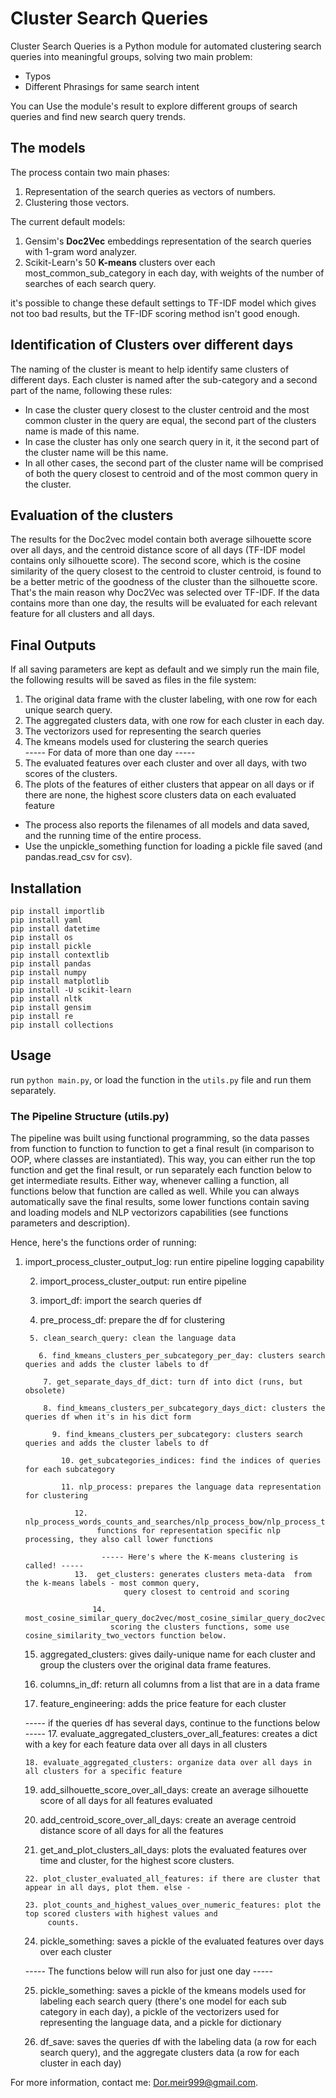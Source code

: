 # Cluster Search Queries

Cluster Search Queries is a Python module for automated clustering search queries into meaningful groups,
 solving two main problem:
* Typos
* Different Phrasings for same search intent

You can Use the module's result to explore different groups of search queries and find new search query trends.

## The models

The process contain two main phases:
1. Representation of the search queries as vectors of numbers.
2. Clustering those vectors.

The current default models:
1. Gensim's **Doc2Vec** embeddings representation of the search queries with 1-gram word analyzer.
2. Scikit-Learn's 50 **K-means** clusters over each most_common_sub_category in each day, 
   with weights of the number of searches of each search query.

it's possible to change these default settings to TF-IDF model which gives not too bad results,
but the TF-IDF scoring method isn't good enough.

## Identification of Clusters over different days

The naming of the cluster is meant to help identify same clusters of different days.
Each cluster is named after the sub-category and a second part of the name, following these rules:
* In case the cluster query closest to the cluster centroid and the most common cluster in the query are equal, the second 
part of the clusters name is made of this name.
* In case the cluster has only one search query in it, it the second part of the cluster name will be this name.
* In all other cases, the second part of the cluster name will be comprised of both the query closest to centroid
and of the most common query in the cluster.

## Evaluation of the clusters

The results for the Doc2vec model contain both average silhouette score over all days, and the centroid distance
score of all days (TF-IDF model contains only silhouette score). The second score, which is the cosine similarity of the
query closest to the centroid to cluster centroid, is found to be a better metric of the goodness of the cluster 
than the silhouette score. That's the main reason why Doc2Vec was selected over TF-IDF.
If the data contains more than one day, the results will be evaluated for each relevant feature for all clusters and
all days.  

## Final Outputs

If all saving parameters are kept as default and we simply run the main file,
the following results will be saved as files in the file system:

1. The original data frame with the cluster labeling, with one row for each unique search query.
2. The aggregated clusters data, with one row for each cluster in each day.
3. The vectorizors used for representing the search queries
4. The kmeans models used for clustering the search queries<br> 
----- For data of more than one day -----<br>
5. The evaluated features over each cluster and over all days, with two scores of the clusters.
6. The plots of the features of either clusters that appear on all days or if there are none,
   the highest score clusters data on each evaluated feature 

* The process also reports the filenames of all models and data saved,
and the running time of the entire process.
* Use the unpickle_something function for loading a pickle file saved (and pandas.read_csv for csv).

## Installation

`pip install importlib`<br>
`pip install yaml`<br>
`pip install datetime`<br>
`pip install os`<br>
`pip install pickle`<br>
`pip install contextlib`<br>
`pip install pandas`<br>
`pip install numpy`<br>
`pip install matplotlib`<br>
`pip install -U scikit-learn`<br>
`pip install nltk`<br>
`pip install gensim`<br>
`pip install re`<br>
`pip install collections`<br>

## Usage

run `python main.py`, or load the function in the `utils.py` file and run them separately. 

### The Pipeline Structure (utils.py)

The pipeline was built using functional programming, so the data passes
from function to function to function to get a final result (in comparison to OOP, where classes are instantiated).
This way, you can either run the top function and get the final result,
or run separately each function below to get intermediate results. Either way, whenever calling a function,
all functions below that function are called as well. 
While you can always automatically save the final results,
some lower functions contain saving and loading models and NLP vectorizors
 capabilities (see functions parameters and description). 

Hence, here's the functions order of running:

1. import_process_cluster_output_log: run entire pipeline logging capability

    2. import_process_cluster_output: run entire pipeline
    
      3. import_df: import the search queries df
     
      4. pre_process_df: prepare the df for clustering
      
        5. clean_search_query: clean the language data
        
          6. find_kmeans_clusters_per_subcategory_per_day: clusters search queries and adds the cluster labels to df
          
           7. get_separate_days_df_dict: turn df into dict (runs, but obsolete)
           
           8. find_kmeans_clusters_per_subcategory_days_dict: clusters the queries df when it's in his dict form
           
             9. find_kmeans_clusters_per_subcategory: clusters search queries and adds the cluster labels to df
             
               10. get_subcategories_indices: find the indices of queries for each subcategory
               
               11. nlp_process: prepares the language data representation for clustering
               
                  12.  nlp_process_words_counts_and_searches/nlp_process_bow/nlp_process_tfidf/nlp_process_doc2vec:
                       functions for representation specific nlp processing, they also call lower functions
                        
                        ----- Here's where the K-means clustering is called! -----
                  13.  get_clusters: generates clusters meta-data  from the k-means labels - most common query, 
                             query closest to centroid and scoring
                             
                      14. most_cosine_similar_query_doc2vec/most_cosine_similar_query_doc2vec_rank/most_cosine_similar_vector:
                          scoring the clusters functions, some use cosine_similarity_two_vectors function below.
                          
    15. aggregated_clusters: gives daily-unique name for each cluster and group the clusters
        over the original data frame features.
        
    16. columns_in_df: return all columns from a list that are in a data frame
    
    17. feature_engineering: adds the price feature for each cluster
    
    ----- if the queries df has several days, continue to the functions below -----
    17. evaluate_aggregated_clusters_over_all_features: creates a dict with a key for each feature data over all days in all clusters
    
       18. evaluate_aggregated_clusters: organize data over all days in all clusters for a specific feature
       
    19. add_silhouette_score_over_all_days: create an average silhouette score of all days for all features evaluated
    
    20. add_centroid_score_over_all_days: create an average centroid distance score of all days for all the features
    
    21. get_and_plot_clusters_all_days: plots the evaluated features over time and cluster, 
        for the highest score clusters.
        
       22. plot_cluster_evaluated_all_features: if there are cluster that appear in all days, plot them. else - 
       
       23. plot_counts_and_highest_values_over_numeric_features: plot the top scored clusters with highest values and
            counts.
            
    24. pickle_something: saves a pickle of the evaluated features over days over each cluster 
    
    ----- The functions below will run also for just one day -----
    
    25. pickle_something: saves a pickle of the kmeans models used  for labeling each search query (there's one model 
        for each sub category in each day), a pickle of the vectorizers used for representing the language data, and a
        pickle for dictionary 
        
    26. df_save: saves the queries df with the labeling data (a row for each search query),
        and the aggregate clusters data (a row for each cluster in each day) 
     
     
For more information, contact me: Dor.meir999@gmail.com.

